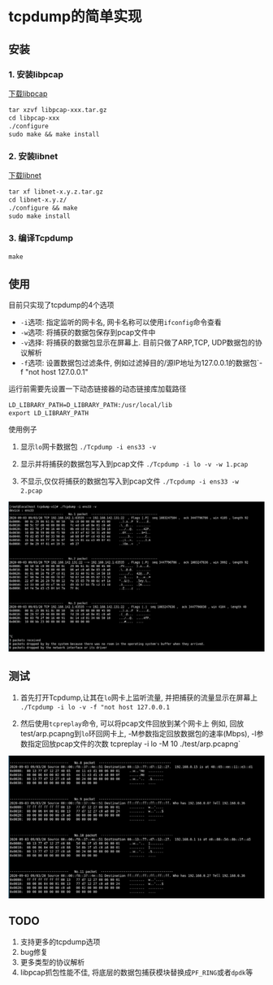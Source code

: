  # tcpdump的简单实现
 
 ## 安装
 
 ### 1. 安装libpcap
 
 [下载libpcap](https://www.tcpdump.org/release/libpcap-1.9.1.tar.gz)
 ```
 tar xzvf libpcap-xxx.tar.gz
 cd libpcap-xxx
 ./configure
 sudo make && make install
 ```
 ### 2. 安装libnet
 [下载libnet](https://github.com/libnet/libnet/releases)
 ```
 tar xf libnet-x.y.z.tar.gz
 cd libnet-x.y.z/
 ./configure && make
 sudo make install
 ```
 ### 3. 编译Tcpdump
 
 `make`
 
 ## 使用
 
 目前只实现了tcpdump的4个选项
 * `-i`选项: 指定监听的网卡名, 网卡名称可以使用`ifconfig`命令查看
 * `-w`选项: 将捕获的数据包保存到pcap文件中
 * `-v`选择: 将捕获的数据包显示在屏幕上. 目前只做了ARP,TCP, UDP数据包的协议解析
 * `-f`选项: 设置数据包过滤条件, 例如过滤掉目的/源IP地址为127.0.0.1的数据包`-f "not host 127.0.0.1"
 
 运行前需要先设置一下动态链接器的动态链接库加载路径
 ```
 LD_LIBRARY_PATH=D_LIBRARY_PATH:/usr/local/lib
 export LD_LIBRARY_PATH
 ```
 使用例子
 1. 显示`lo`网卡数据包
 `./Tcpdump -i ens33 -v`
 2. 显示并将捕获的数据包写入到pcap文件
 `./Tcpdump -i lo -v -w 1.pcap`
 
 3. 不显示,仅仅将捕获的数据包写入到pcap文件
 `./Tcpdump -i ens33 -w  2.pcap`
 
 ![在ens33网口上监听并将数据包显示到屏幕上](https://github.com/shuailw/mytcpdump/blob/master/test/2.png)
 
 ## 测试
 
 1. 首先打开Tcpdump,让其在`lo`网卡上监听流量, 并把捕获的流量显示在屏幕上
 `./Tcpdump -i lo -v -f "not host 127.0.0.1`

 2. 然后使用`tcpreplay`命令, 可以将pcap文件回放到某个网卡上
 例如, 回放test/arp.pcapng到`lo`环回网卡上, -M参数指定回放数据包的速率(Mbps), -l参数指定回放pcap文件的次数
 tcpreplay -i lo -M 10 ./test/arp.pcapng`
 
 
 ![测试](https://github.com/shuailw/mytcpdump/blob/master/test/1.png)
 ## TODO
 1. 支持更多的tcpdump选项
 2. bug修复
 3. 更多类型的协议解析
 4. libpcap抓包性能不佳, 将底层的数据包捕获模块替换成`PF_RING`或者`dpdk`等
 
 
 
